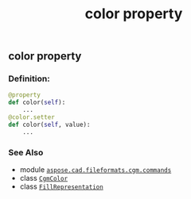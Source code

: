 ﻿---
title: color property
second_title: Aspose.CAD for Python via .NET API References
description: 
type: docs
weight: 70
url: /python-net/aspose.cad.fileformats.cgm.commands/fillrepresentation/color/
is_root: false
---

## color property

### Definition:
```python
@property
def color(self):
    ...
@color.setter
def color(self, value):
    ...
```

### See Also
* module [`aspose.cad.fileformats.cgm.commands`](../../)
* class [`CgmColor`](/cad/python-net/aspose.cad.fileformats.cgm.classes/cgmcolor)
* class [`FillRepresentation`](/cad/python-net/aspose.cad.fileformats.cgm.commands/fillrepresentation)
